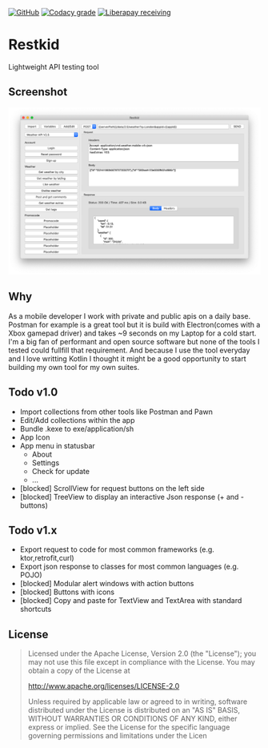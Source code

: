 [![GitHub](https://img.shields.io/github/license/SimonSchubert/Restkid.svg)](https://www.apache.org/licenses/LICENSE-2.0)
[![Codacy grade](https://img.shields.io/codacy/grade/86b4dab3e71b4dceba007380449a7733.svg)](https://app.codacy.com/project/sschubert89/Restkid/dashboard)
[![Liberapay receiving](https://img.shields.io/liberapay/receives/arnald.svg)](https://liberapay.com/arnald/donate)

# Restkid

Lightweight API testing tool

## Screenshot

<img src="https://raw.githubusercontent.com/SimonSchubert/Restkid/master/art/macos_screen_01.png" width="700">

## Why

As a mobile developer I work with private and public apis on a daily base. Postman for example is a great tool but it is build with Electron(comes with a Xbox gamepad driver) and takes ~9 seconds on my Laptop for a cold start. I'm a big fan of performant and open source software but none of the tools I tested could fullfill that requirement. And because I use the tool everyday and I love writting Kotlin I thought it might be a good opportunity to start building my own tool for my own suites.

## Todo v1.0

* Import collections from other tools like Postman and Pawn
* Edit/Add collections within the app
* Bundle .kexe to exe/application/sh
* App Icon
* App menu in statusbar
  * About
  * Settings
  * Check for update
  * ...
* [blocked] ScrollView for request buttons on the left side
* [blocked] TreeView to display an interactive Json response (+ and - buttons)

## Todo v1.x

* Export request to code for most common frameworks (e.g. ktor,retrofit,curl)
* Export json response to classes for most common languages (e.g. POJO)
* [blocked] Modular alert windows with action buttons
* [blocked] Buttons with icons
* [blocked] Copy and paste for TextView and TextArea with standard shortcuts

## License

> Licensed under the Apache License, Version 2.0 (the "License"); you
> may not use this file except in compliance with the License. You may
> obtain a copy of the License at
>
>    http://www.apache.org/licenses/LICENSE-2.0
>
> Unless required by applicable law or agreed to in writing, software
> distributed under the License is distributed on an "AS IS" BASIS,
> WITHOUT WARRANTIES OR CONDITIONS OF ANY KIND, either express or
> implied. See the License for the specific language governing
> permissions and limitations under the Licen
